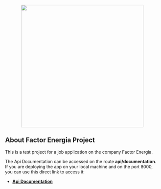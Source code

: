 <p align="center"><a href="https://laravel.com" target="_blank"><img src="https://www.factorenergia.com/wp-content/themes/factorenergia/images/logo.png" width="400"></a></p>

## About Factor Energia Project

This is a test project for a job application on the company Factor Energia. 

The Api Documentation can be accessed on the route <b>api/documentation</b>. If you are deploying the app on your local machine and on the port 8000, you can use this direct link to access it:

- **[Api Documentation](http://127.0.0.1:8000/api/documentation)**

